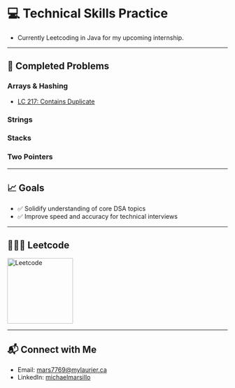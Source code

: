 # 💻 Technical Skills Practice

- Currently Leetcoding in Java for my upcoming internship.

---

## 📌 Completed Problems

### Arrays & Hashing
- [LC 217: Contains Duplicate](https://github.com/michaelmarsillo/TechnicalPrep/blob/main/Arrays/217.%20Contains%20Duplicate%20Java.md)


### Strings


### Stacks


### Two Pointers


---


## 📈 Goals

- ✅ Solidify understanding of core DSA topics
- ✅ Improve speed and accuracy for technical interviews

---

## 🧑🏼‍💻 Leetcode

<a href="https://leetcode.com/u/hatebonic/">
  <img src="https://i.imgur.com/Zpz1xKb.png" alt="Leetcode"  width="150"/>
</a>


--- 

## 📬 Connect with Me

- Email: [mars7769@mylaurier.ca](mailto:mars7769@mylaurier.ca)
- LinkedIn: [michaelmarsillo](https://www.linkedin.com/in/michaelmarsillo/)